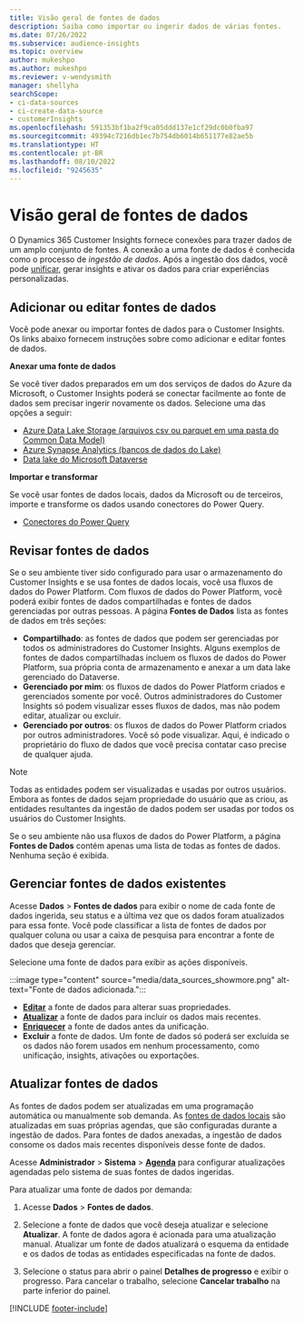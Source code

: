 ```yaml
---
title: Visão geral de fontes de dados
description: Saiba como importar ou ingerir dados de várias fontes.
ms.date: 07/26/2022
ms.subservice: audience-insights
ms.topic: overview
author: mukeshpo
ms.author: mukeshpo
ms.reviewer: v-wendysmith
manager: shellyha
searchScope:
- ci-data-sources
- ci-create-data-source
- customerInsights
ms.openlocfilehash: 591353bf1ba2f9ca05ddd137e1cf29dc0b0fba97
ms.sourcegitcommit: 49394c7216db1ec7b754db6014b651177e82ae5b
ms.translationtype: HT
ms.contentlocale: pt-BR
ms.lasthandoff: 08/10/2022
ms.locfileid: "9245635"
---
```

# <a name="data-sources-overview"></a>Visão geral de fontes de dados

O Dynamics 365 Customer Insights fornece conexões para trazer dados de um amplo conjunto de fontes. A conexão a uma fonte de dados é conhecida como o processo de *ingestão de dados*. Após a ingestão dos dados, você pode [unificar](data-unification.md), gerar insights e ativar os dados para criar experiências personalizadas.

## <a name="add-or-edit-data-sources"></a>Adicionar ou editar fontes de dados

Você pode anexar ou importar fontes de dados para o Customer Insights. Os links abaixo fornecem instruções sobre como adicionar e editar fontes de dados.

**Anexar uma fonte de dados**

Se você tiver dados preparados em um dos serviços de dados do Azure da Microsoft, o Customer Insights poderá se conectar facilmente ao fonte de dados sem precisar ingerir novamente os dados. Selecione uma das opções a seguir:
- [Azure Data Lake Storage (arquivos csv ou parquet em uma pasta do Common Data Model)](connect-common-data-model.md)
- [Azure Synapse Analytics (bancos de dados do Lake)](connect-synapse.md)
- [Data lake do Microsoft Dataverse](connect-dataverse-managed-lake.md)

**Importar e transformar**

Se você usar fontes de dados locais, dados da Microsoft ou de terceiros, importe e transforme os dados usando conectores do Power Query.
- [Conectores do Power Query](connect-power-query.md)

## <a name="review-data-sources"></a>Revisar fontes de dados

Se o seu ambiente tiver sido configurado para usar o armazenamento do Customer Insights e se usa fontes de dados locais, você usa fluxos de dados do Power Platform. Com fluxos de dados do Power Platform, você poderá exibir fontes de dados compartilhadas e fontes de dados gerenciadas por outras pessoas. A página **Fontes de Dados** lista as fontes de dados em três seções:
- **Compartilhado**: as fontes de dados que podem ser gerenciadas por todos os administradores do Customer Insights. Alguns exemplos de fontes de dados compartilhadas incluem os fluxos de dados do Power Platform, sua própria conta de armazenamento e anexar a um data lake gerenciado do Dataverse.
- **Gerenciado por mim**: os fluxos de dados do Power Platform criados e gerenciados somente por você. Outros administradores do Customer Insights só podem visualizar esses fluxos de dados, mas não podem editar, atualizar ou excluir.
- **Gerenciado por outros**: os fluxos de dados do Power Platform criados por outros administradores. Você só pode visualizar. Aqui, é indicado o proprietário do fluxo de dados que você precisa contatar caso precise de qualquer ajuda.
> [!NOTE]
> Todas as entidades podem ser visualizadas e usadas por outros usuários. Embora as fontes de dados sejam propriedade do usuário que as criou, as entidades resultantes da ingestão de dados podem ser usadas por todos os usuários do Customer Insights.

Se o seu ambiente não usa fluxos de dados do Power Platform, a página **Fontes de Dados** contém apenas uma lista de todas as fontes de dados. Nenhuma seção é exibida.

## <a name="manage-existing-data-sources"></a>Gerenciar fontes de dados existentes

Acesse **Dados** > **Fontes de dados** para exibir o nome de cada fonte de dados ingerida, seu status e a última vez que os dados foram atualizados para essa fonte. Você pode classificar a lista de fontes de dados por qualquer coluna ou usar a caixa de pesquisa para encontrar a fonte de dados que deseja gerenciar.

Selecione uma fonte de dados para exibir as ações disponíveis.

:::image type="content" source="media/data_sources_showmore.png" alt-text="Fonte de dados adicionada.":::

- [**Editar**](#add-or-edit-data-sources) a fonte de dados para alterar suas propriedades.
- [**Atualizar**](#refresh-data-sources) a fonte de dados para incluir os dados mais recentes.
- [**Enriquecer**](data-sources-enrichment.md) a fonte de dados antes da unificação.
- **Excluir** a fonte de dados. Um fonte de dados só poderá ser excluída se os dados não forem usados em nenhum processamento, como unificação, insights, ativações ou exportações.

## <a name="refresh-data-sources"></a>Atualizar fontes de dados

As fontes de dados podem ser atualizadas em uma programação automática ou manualmente sob demanda. As [fontes de dados locais](connect-power-query.md#add-data-from-on-premises-data-sources) são atualizadas em suas próprias agendas, que são configuradas durante a ingestão de dados. Para fontes de dados anexadas, a ingestão de dados consome os dados mais recentes disponíveis desse fonte de dados.

Acesse **Administrador** > **Sistema** > [**Agenda**](schedule-refresh.md) para configurar atualizações agendadas pelo sistema de suas fontes de dados ingeridas.

Para atualizar uma fonte de dados por demanda:

1. Acesse **Dados** > **Fontes de dados**.

1. Selecione a fonte de dados que você deseja atualizar e selecione **Atualizar**. A fonte de dados agora é acionada para uma atualização manual. Atualizar um fonte de dados atualizará o esquema da entidade e os dados de todas as entidades especificadas na fonte de dados.

1. Selecione o status para abrir o painel **Detalhes de progresso** e exibir o progresso. Para cancelar o trabalho, selecione **Cancelar trabalho** na parte inferior do painel.

[!INCLUDE [footer-include](includes/footer-banner.md)]
